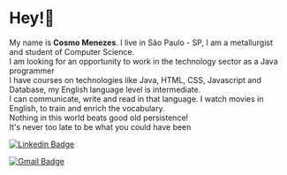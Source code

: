 
# Hey!👋

My name is **Cosmo Menezes**. I live in São Paulo - SP, I am a metallurgist and student of Computer Science. <br>I am looking for an opportunity to work in the technology sector as a Java programmer<br>
I have courses on technologies like Java, HTML, CSS, Javascript and Database, my English language level is intermediate.<br> I can communicate, write and read in that language. I watch movies in English, to train and enrich the vocabulary.<br>
Nothing in this world beats good old persistence!<br>
It's never too late to be what you could have been

[![Linkedin Badge](https://img.shields.io/badge/-Cosmo%20Menezes-0a66c2?style=flat-square&logo=Linkedin&logoColor=white&link=https://www.linkedin.com/in/cosmo-menezes-421658114/)](https://www.linkedin.com/in/cosmo-menezes-421658114/) 

[![Gmail Badge](https://img.shields.io/badge/-cosmo.souza28@gmail.com-6633cc?style=flat-square&logo=Gmail&logoColor=white&link=mailto:cosmo.souza28@@gmail.com)](mailto:cosmo.souza28@@gmail.com)

